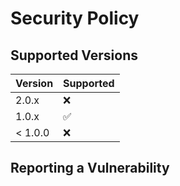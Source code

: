 # Security Policy

## Supported Versions


| Version | Supported          |
| ------- | ------------------ |
| 2.0.x   | :x:                |
| 1.0.x   | :white_check_mark: |
| < 1.0.0   | :x:                |

## Reporting a Vulnerability

